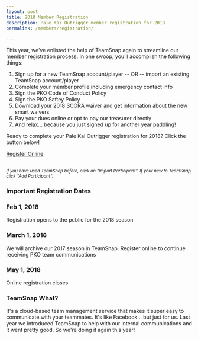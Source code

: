 ```yaml
---
layout: post
title: 2018 Member Registration
description: Pale Kai Outrigger member registration for 2018
permalink: /members/registration/

---
```

This year, we’ve enlisted the help of TeamSnap again to streamline our member registration process. In one swoop, you’ll accomplish the following things:
1. Sign up for a new TeamSnap account/player -- OR -- import an existing TeamSnap account/player
2. Complete your member profile including emergency contact info
3. Sign the PKO Code of Conduct Policy
4. Sign the PKO Saftey Policy
5. Download your 2018 SCORA waiver and get information about the new smart waivers
6. Pay your dues online or opt to pay our treasurer directly 
7. And relax... because you just signed up for another year paddling!

Ready to complete your Pale Kai Outrigger registration for 2018? Click the button below!

<div class="box">
	<a href="https://go.teamsnap.com/forms/103258" target="_blank" class="button special big">Register Online</a>
	<p><br/><small><i>If you have used TeamSnap before, click on "Import Participant". If your new to TeamSnap, click "Add Participant".</i></small></p>
</div>

### Important Registration Dates

<div class="row">
	<div class="4u 12u$(medium)">
		<h3>Feb 1, 2018</h3>
		<p>Registration opens to the public for the 2018 season</p>
	</div>
	<div class="4u 12u$(medium)">
		<h3>March 1, 2018</h3>
		<p>We will archive our 2017 season in TeamSnap. Register online to continue receiving PKO team communications</p>
	</div>
	<div class="4u$ 12u$(medium)">
		<h3>May 1, 2018</h3>
		<p>Online registration closes</p>
	</div>
</div>

### TeamSnap What?
It's a cloud-based team management service that makes it super easy to communicate with your teammates. It's like Facebook... but just for us. Last year we introduced TeamSnap to help with our internal communications and it went pretty good. So we're doing it again this year!
